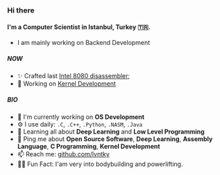 ### Hi there 

#### I'm a Computer Scientist in Istanbul, Turkey :tr:.
- I am mainly working on Backend Development

##### NOW

- ✨ Crafted last [Intel 8080 disassembler](https://github.com/lvntky/disint8080);
- :floppy_disk: Working on [Kernel Development](https://github.com/kernel)

##### BIO

- 🏢 I'm currently working on **OS Development**
- ⚙️ I use daily: `.C`, `.C++`, `.Python`, `.NASM`, `.Java`
- 🌱 Learning all about **Deep Learning** and **Low Level Programming** 
- 💬 Ping me about **Open Source Software**, **Deep Learning**, **Assembly Language**, **C Programming**, **Kernel Development**
- 📫 Reach me: [github.com/lvntky](https://github.com/lvntky)
- :weight_lifting_man: Fun Fact: I'am very into bodybuilding and powerlifting.
